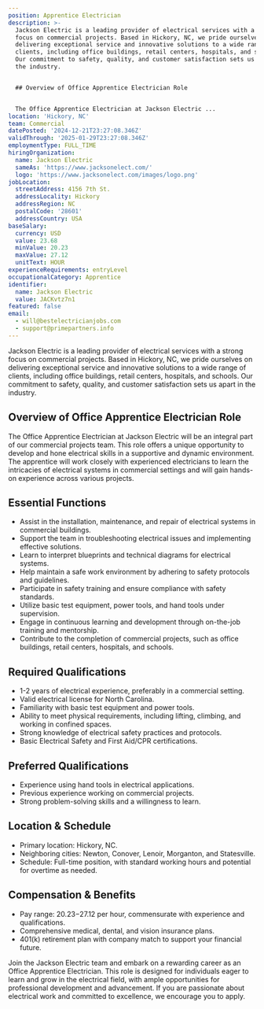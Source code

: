 ```yaml
---
position: Apprentice Electrician
description: >-
  Jackson Electric is a leading provider of electrical services with a strong
  focus on commercial projects. Based in Hickory, NC, we pride ourselves on
  delivering exceptional service and innovative solutions to a wide range of
  clients, including office buildings, retail centers, hospitals, and schools.
  Our commitment to safety, quality, and customer satisfaction sets us apart in
  the industry.


  ## Overview of Office Apprentice Electrician Role


  The Office Apprentice Electrician at Jackson Electric ...
location: 'Hickory, NC'
team: Commercial
datePosted: '2024-12-21T23:27:08.346Z'
validThrough: '2025-01-29T23:27:08.346Z'
employmentType: FULL_TIME
hiringOrganization:
  name: Jackson Electric
  sameAs: 'https://www.jacksonelect.com/'
  logo: 'https://www.jacksonelect.com/images/logo.png'
jobLocation:
  streetAddress: 4156 7th St.
  addressLocality: Hickory
  addressRegion: NC
  postalCode: '28601'
  addressCountry: USA
baseSalary:
  currency: USD
  value: 23.68
  minValue: 20.23
  maxValue: 27.12
  unitText: HOUR
experienceRequirements: entryLevel
occupationalCategory: Apprentice
identifier:
  name: Jackson Electric
  value: JACKvtz7n1
featured: false
email:
  - will@bestelectricianjobs.com
  - support@primepartners.info
---
```




Jackson Electric is a leading provider of electrical services with a strong focus on commercial projects. Based in Hickory, NC, we pride ourselves on delivering exceptional service and innovative solutions to a wide range of clients, including office buildings, retail centers, hospitals, and schools. Our commitment to safety, quality, and customer satisfaction sets us apart in the industry.

## Overview of Office Apprentice Electrician Role

The Office Apprentice Electrician at Jackson Electric will be an integral part of our commercial projects team. This role offers a unique opportunity to develop and hone electrical skills in a supportive and dynamic environment. The apprentice will work closely with experienced electricians to learn the intricacies of electrical systems in commercial settings and will gain hands-on experience across various projects.

## Essential Functions

- Assist in the installation, maintenance, and repair of electrical systems in commercial buildings.
- Support the team in troubleshooting electrical issues and implementing effective solutions.
- Learn to interpret blueprints and technical diagrams for electrical systems.
- Help maintain a safe work environment by adhering to safety protocols and guidelines.
- Participate in safety training and ensure compliance with safety standards.
- Utilize basic test equipment, power tools, and hand tools under supervision.
- Engage in continuous learning and development through on-the-job training and mentorship.
- Contribute to the completion of commercial projects, such as office buildings, retail centers, hospitals, and schools.

## Required Qualifications

- 1-2 years of electrical experience, preferably in a commercial setting.
- Valid electrical license for North Carolina.
- Familiarity with basic test equipment and power tools.
- Ability to meet physical requirements, including lifting, climbing, and working in confined spaces.
- Strong knowledge of electrical safety practices and protocols.
- Basic Electrical Safety and First Aid/CPR certifications.

## Preferred Qualifications

- Experience using hand tools in electrical applications.
- Previous experience working on commercial projects.
- Strong problem-solving skills and a willingness to learn.

## Location & Schedule

- Primary location: Hickory, NC.
- Neighboring cities: Newton, Conover, Lenoir, Morganton, and Statesville.
- Schedule: Full-time position, with standard working hours and potential for overtime as needed.

## Compensation & Benefits

- Pay range: $20.23-$27.12 per hour, commensurate with experience and qualifications.
- Comprehensive medical, dental, and vision insurance plans.
- 401(k) retirement plan with company match to support your financial future.

Join the Jackson Electric team and embark on a rewarding career as an Office Apprentice Electrician. This role is designed for individuals eager to learn and grow in the electrical field, with ample opportunities for professional development and advancement. If you are passionate about electrical work and committed to excellence, we encourage you to apply.
